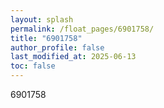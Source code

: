 ```yaml
---
layout: splash
permalink: /float_pages/6901758/
title: "6901758"
author_profile: false
last_modified_at: 2025-06-13
toc: false
---
```

 
6901758
